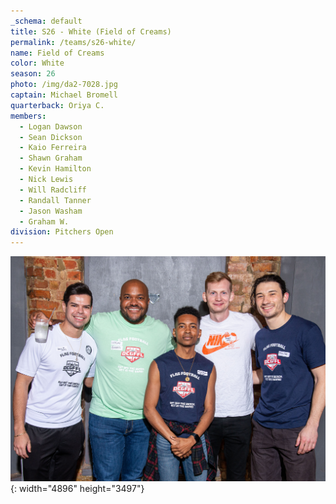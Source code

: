 ```yaml
---
_schema: default
title: S26 - White (Field of Creams)
permalink: /teams/s26-white/
name: Field of Creams
color: White
season: 26
photo: /img/da2-7028.jpg
captain: Michael Bromell
quarterback: Oriya C.
members:
  - Logan Dawson
  - Sean Dickson
  - Kaio Ferreira
  - Shawn Graham
  - Kevin Hamilton
  - Nick Lewis
  - Will Radcliff
  - Randall Tanner
  - Jason Washam
  - Graham W.
division: Pitchers Open
---
```

![](/img/da2-7028.jpg){: width="4896" height="3497"}